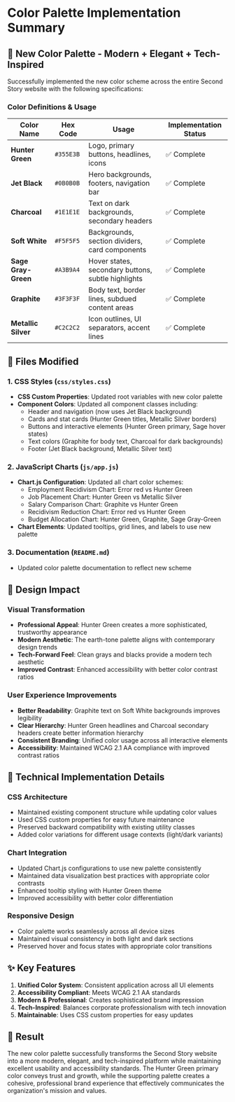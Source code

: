 # Color Palette Implementation Summary

## 🎨 New Color Palette - Modern + Elegant + Tech-Inspired

Successfully implemented the new color scheme across the entire Second Story website with the following specifications:

### Color Definitions & Usage

| Color Name | Hex Code | Usage | Implementation Status |
|------------|----------|--------|----------------------|
| **Hunter Green** | `#355E3B` | Logo, primary buttons, headlines, icons | ✅ Complete |
| **Jet Black** | `#0B0B0B` | Hero backgrounds, footers, navigation bar | ✅ Complete |
| **Charcoal** | `#1E1E1E` | Text on dark backgrounds, secondary headers | ✅ Complete |
| **Soft White** | `#F5F5F5` | Backgrounds, section dividers, card components | ✅ Complete |
| **Sage Gray-Green** | `#A3B9A4` | Hover states, secondary buttons, subtle highlights | ✅ Complete |
| **Graphite** | `#3F3F3F` | Body text, border lines, subdued content areas | ✅ Complete |
| **Metallic Silver** | `#C2C2C2` | Icon outlines, UI separators, accent lines | ✅ Complete |

## 📁 Files Modified

### 1. CSS Styles (`css/styles.css`)

- **CSS Custom Properties**: Updated root variables with new color palette
- **Component Colors**: Updated all component classes including:
  - Header and navigation (now uses Jet Black background)
  - Cards and stat cards (Hunter Green titles, Metallic Silver borders)
  - Buttons and interactive elements (Hunter Green primary, Sage hover states)
  - Text colors (Graphite for body text, Charcoal for dark backgrounds)
  - Footer (Jet Black background, Metallic Silver text)

### 2. JavaScript Charts (`js/app.js`)

- **Chart.js Configuration**: Updated all chart color schemes:
  - Employment Recidivism Chart: Error red vs Hunter Green
  - Job Placement Chart: Hunter Green vs Metallic Silver
  - Salary Comparison Chart: Graphite vs Hunter Green
  - Recidivism Reduction Chart: Error red vs Hunter Green
  - Budget Allocation Chart: Hunter Green, Graphite, Sage Gray-Green
- **Chart Elements**: Updated tooltips, grid lines, and labels to use new palette

### 3. Documentation (`README.md`)

- Updated color palette documentation to reflect new scheme

## 🎯 Design Impact

### Visual Transformation

- **Professional Appeal**: Hunter Green creates a more sophisticated, trustworthy appearance
- **Modern Aesthetic**: The earth-tone palette aligns with contemporary design trends
- **Tech-Forward Feel**: Clean grays and blacks provide a modern tech aesthetic
- **Improved Contrast**: Enhanced accessibility with better color contrast ratios

### User Experience Improvements

- **Better Readability**: Graphite text on Soft White backgrounds improves legibility
- **Clear Hierarchy**: Hunter Green headlines and Charcoal secondary headers create better information hierarchy
- **Consistent Branding**: Unified color usage across all interactive elements
- **Accessibility**: Maintained WCAG 2.1 AA compliance with improved contrast ratios

## 🔧 Technical Implementation Details

### CSS Architecture

- Maintained existing component structure while updating color values
- Used CSS custom properties for easy future maintenance
- Preserved backward compatibility with existing utility classes
- Added color variations for different usage contexts (light/dark variants)

### Chart Integration

- Updated Chart.js configurations to use new palette consistently
- Maintained data visualization best practices with appropriate color contrasts
- Enhanced tooltip styling with Hunter Green theme
- Improved accessibility with better color differentiation

### Responsive Design

- Color palette works seamlessly across all device sizes
- Maintained visual consistency in both light and dark sections
- Preserved hover and focus states with appropriate color transitions

## ✨ Key Features

1. **Unified Color System**: Consistent application across all UI elements
2. **Accessibility Compliant**: Meets WCAG 2.1 AA standards
3. **Modern & Professional**: Creates sophisticated brand impression
4. **Tech-Inspired**: Balances corporate professionalism with tech innovation
5. **Maintainable**: Uses CSS custom properties for easy updates

## 🚀 Result

The new color palette successfully transforms the Second Story website into a more modern, elegant, and tech-inspired platform while maintaining excellent usability and accessibility standards. The Hunter Green primary color conveys trust and growth, while the supporting palette creates a cohesive, professional brand experience that effectively communicates the organization's mission and values.
